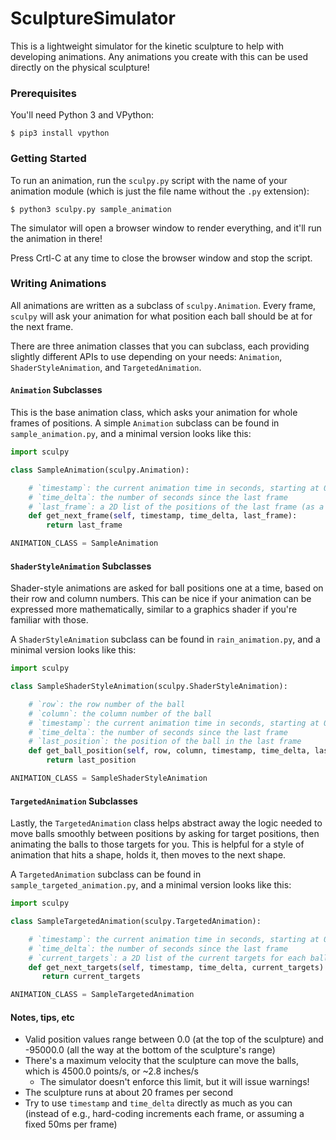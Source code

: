 SculptureSimulator
==================

This is a lightweight simulator for the kinetic sculpture to help with
developing animations. Any animations you create with this can be used
directly on the physical sculpture!

### Prerequisites

You'll need Python 3 and VPython:
```
$ pip3 install vpython
```

### Getting Started

To run an animation, run the `sculpy.py` script with the name of your animation
module (which is just the file name without the `.py` extension):

```
$ python3 sculpy.py sample_animation
```

The simulator will open a browser window to render everything, and it'll run the
animation in there!

Press Crtl-C at any time to close the browser window and stop the script.

### Writing Animations

All animations are written as a subclass of `sculpy.Animation`. Every frame,
`sculpy` will ask your animation for what position each ball should be at for
the next frame.

There are three animation classes that you can subclass, each providing
slightly different APIs to use depending on your needs: `Animation`,
`ShaderStyleAnimation`, and `TargetedAnimation`.

#### `Animation` Subclasses

This is the base animation class, which asks your animation for whole frames of
positions. A simple `Animation` subclass can be found in `sample_animation.py`,
and a minimal version looks like this:

```python
import sculpy

class SampleAnimation(sculpy.Animation):

    # `timestamp`: the current animation time in seconds, starting at 0.0 for each animation
    # `time_delta`: the number of seconds since the last frame
    # `last_frame`: a 2D list of the positions of the last frame (as a list of rows)
    def get_next_frame(self, timestamp, time_delta, last_frame):
        return last_frame

ANIMATION_CLASS = SampleAnimation
```

#### `ShaderStyleAnimation` Subclasses

Shader-style animations are asked for ball positions one at a time, based on
their row and column numbers. This can be nice if your animation can be expressed
more mathematically, similar to a graphics shader if you're familiar with those.

A `ShaderStyleAnimation` subclass can be found in `rain_animation.py`, and a
minimal version looks like this:

```python
import sculpy

class SampleShaderStyleAnimation(sculpy.ShaderStyleAnimation):

    # `row`: the row number of the ball
    # `column`: the column number of the ball
    # `timestamp`: the current animation time in seconds, starting at 0.0 for each animation
    # `time_delta`: the number of seconds since the last frame
    # `last_position`: the position of the ball in the last frame
    def get_ball_position(self, row, column, timestamp, time_delta, last_position):
        return last_position

ANIMATION_CLASS = SampleShaderStyleAnimation
```

#### `TargetedAnimation` Subclasses

Lastly, the `TargetedAnimation` class helps abstract away the logic needed to
move balls smoothly between positions by asking for target positions, then
animating the balls to those targets for you. This is helpful for a style of
animation that hits a shape, holds it, then moves to the next shape.

A `TargetedAnimation` subclass can be found in `sample_targeted_animation.py`,
and a minimal version looks like this:

```python
import sculpy

class SampleTargetedAnimation(sculpy.TargetedAnimation):

    # `timestamp`: the current animation time in seconds, starting at 0.0 for each animation
    # `time_delta`: the number of seconds since the last frame
    # `current_targets`: a 2D list of the current targets for each ball (as a list of rows)
    def get_next_targets(self, timestamp, time_delta, current_targets):
       return current_targets

ANIMATION_CLASS = SampleTargetedAnimation
```

#### Notes, tips, etc

  - Valid position values range between 0.0 (at the top of the sculpture) and
    -95000.0 (all the way at the bottom of the sculpture's range)
  - There's a maximum velocity that the sculpture can move the balls, which is
    4500.0 points/s, or ~2.8 inches/s
    - The simulator doesn't enforce this limit, but it will issue warnings!
  - The sculpture runs at about 20 frames per second
  - Try to use `timestamp` and `time_delta` directly as much as you can (instead
    of e.g., hard-coding increments each frame, or assuming a fixed 50ms per frame)

